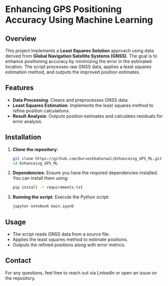 # Enhancing GPS Positioning Accuracy Using Machine Learning

## Overview

This project implements a **Least Squares Solution** approach using data derived from **Global Navigation Satellite Systems (GNSS)**. The goal is to enhance positioning accuracy by minimizing the error in the estimated location. The script processes raw GNSS data, applies a least squares estimation method, and outputs the improved position estimates.

## Features

- **Data Processing**: Cleans and preprocesses GNSS data.
- **Least Squares Estimation**: Implements the least squares method to refine position calculations.
- **Result Analysis**: Outputs position estimates and calculates residuals for error analysis.

## Installation

1. **Clone the repository**:
    ```bash
    git clone https://github.com/Durveshbaharwal/Enhanceing_GPS_ML.git
    cd Enhanceing_GPS_ML
    ```
2. **Dependencies**: Ensure you have the required dependencies installed. You can install them using:
    ```bash
    pip install -r requirements.txt
    ```

3. **Running the script**: Execute the Python script:
    ```bash
    jupyter notebook main.ipynb
    ```

## Usage

- The script reads GNSS data from a source file.
- Applies the least squares method to estimate positions.
- Outputs the refined positions along with error metrics.


## Contact
For any questions, feel free to reach out via LinkedIn or open an issue on the repository.

